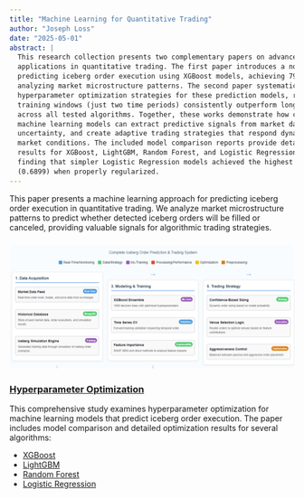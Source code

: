 ```yaml
---
title: "Machine Learning for Quantitative Trading"
author: "Joseph Loss"
date: "2025-05-01"
abstract: |
  This research collection presents two complementary papers on advanced machine learning 
  applications in quantitative trading. The first paper introduces a novel approach for 
  predicting iceberg order execution using XGBoost models, achieving 79% precision by 
  analyzing market microstructure patterns. The second paper systematically explores 
  hyperparameter optimization strategies for these prediction models, revealing that shorter 
  training windows (just two time periods) consistently outperform longer historical datasets 
  across all tested algorithms. Together, these works demonstrate how carefully optimized 
  machine learning models can extract predictive signals from market data, quantify execution 
  uncertainty, and create adaptive trading strategies that respond dynamically to changing 
  market conditions. The included model comparison reports provide detailed optimization 
  results for XGBoost, LightGBM, Random Forest, and Logistic Regression, with the surprising 
  finding that simpler Logistic Regression models achieved the highest overall performance 
  (0.6899) when properly regularized.
---
```


This paper presents a machine learning approach for predicting iceberg order execution in quantitative trading. We analyze market microstructure patterns to predict whether detected iceberg orders will be filled or canceled, providing valuable signals for algorithmic trading strategies.

### [![Iceberg Order Prediction](assets/complete_iceberg.png)](./iceberg-prediction-whitepaper-v2.md)

### [Hyperparameter Optimization](./hyperparameter-optimization-whitepaper.md)

This comprehensive study examines hyperparameter optimization for machine learning models that predict iceberg order execution. The paper includes model comparison and detailed optimization results for several algorithms:
- [XGBoost](./XGBoost_hpo_report.md)
- [LightGBM](./LightGBM_hpo_report.md)
- [Random Forest](./Random_Forest_hpo_report.md)
- [Logistic Regression](./Logistic_Regression_hpo_report.md)
